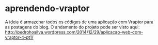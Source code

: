 aprendendo-vraptor
==================

A ideia é armazenar todos os códigos de uma aplicação com Vraptor para as postagens do blog. O andamento do projeto pode ser visto aqui: http://pedrohosilva.wordpress.com/2014/12/29/aplicacao-web-com-vraptor-4-pt1/
